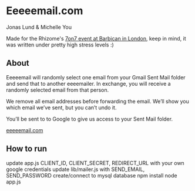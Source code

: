 # Eeeeemail.com
Jonas Lund & Michelle You

Made for the Rhizome's [7on7 event at Barbican in London](http://rhizome.org/sevenonseven), keep in mind, it was written under pretty high stress levels :)

## About

Eeeeemail will randomly select one email from your Gmail Sent Mail folder and send that to another eeeemailer. In exchange, you will receive a randomly selected email from that person. 

We remove all email addresses before forwarding the email. We’ll show you which email we’ve sent, but you can’t undo it. 

You’ll be sent to to Google to give us access to your Sent Mail folder.

[eeeeemail.com](eeeeemail.com)

## How to run
update app.js CLIENT_ID, CLIENT_SECRET, REDIRECT_URL with your own google credentials
update lib/mailer.js with SEND_EMAIL, SEND_PASSWORD
create/connect to mysql database
npm install
node app.js
